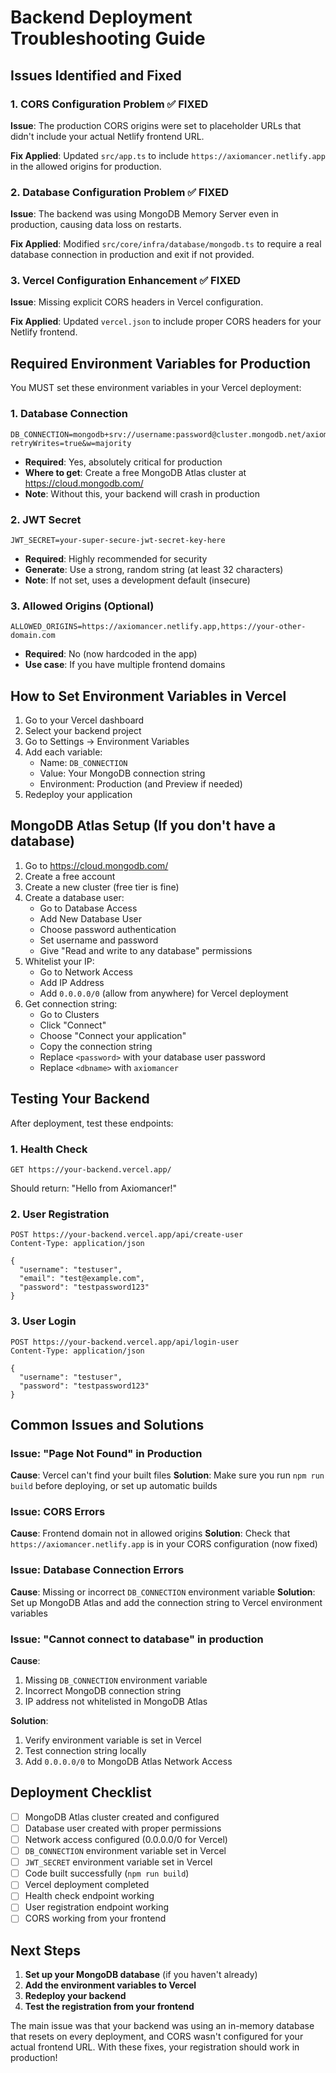 # Backend Deployment Troubleshooting Guide

## Issues Identified and Fixed

### 1. CORS Configuration Problem ✅ FIXED
**Issue**: The production CORS origins were set to placeholder URLs that didn't include your actual Netlify frontend URL.

**Fix Applied**: Updated `src/app.ts` to include `https://axiomancer.netlify.app` in the allowed origins for production.

### 2. Database Configuration Problem ✅ FIXED
**Issue**: The backend was using MongoDB Memory Server even in production, causing data loss on restarts.

**Fix Applied**: Modified `src/core/infra/database/mongodb.ts` to require a real database connection in production and exit if not provided.

### 3. Vercel Configuration Enhancement ✅ FIXED
**Issue**: Missing explicit CORS headers in Vercel configuration.

**Fix Applied**: Updated `vercel.json` to include proper CORS headers for your Netlify frontend.

## Required Environment Variables for Production

You MUST set these environment variables in your Vercel deployment:

### 1. Database Connection
```
DB_CONNECTION=mongodb+srv://username:password@cluster.mongodb.net/axiomancer?retryWrites=true&w=majority
```
- **Required**: Yes, absolutely critical for production
- **Where to get**: Create a free MongoDB Atlas cluster at https://cloud.mongodb.com/
- **Note**: Without this, your backend will crash in production

### 2. JWT Secret
```
JWT_SECRET=your-super-secure-jwt-secret-key-here
```
- **Required**: Highly recommended for security
- **Generate**: Use a strong, random string (at least 32 characters)
- **Note**: If not set, uses a development default (insecure)

### 3. Allowed Origins (Optional)
```
ALLOWED_ORIGINS=https://axiomancer.netlify.app,https://your-other-domain.com
```
- **Required**: No (now hardcoded in the app)
- **Use case**: If you have multiple frontend domains

## How to Set Environment Variables in Vercel

1. Go to your Vercel dashboard
2. Select your backend project
3. Go to Settings → Environment Variables
4. Add each variable:
   - Name: `DB_CONNECTION`
   - Value: Your MongoDB connection string
   - Environment: Production (and Preview if needed)
5. Redeploy your application

## MongoDB Atlas Setup (If you don't have a database)

1. Go to https://cloud.mongodb.com/
2. Create a free account
3. Create a new cluster (free tier is fine)
4. Create a database user:
   - Go to Database Access
   - Add New Database User
   - Choose password authentication
   - Set username and password
   - Give "Read and write to any database" permissions
5. Whitelist your IP:
   - Go to Network Access
   - Add IP Address
   - Add `0.0.0.0/0` (allow from anywhere) for Vercel deployment
6. Get connection string:
   - Go to Clusters
   - Click "Connect"
   - Choose "Connect your application"
   - Copy the connection string
   - Replace `<password>` with your database user password
   - Replace `<dbname>` with `axiomancer`

## Testing Your Backend

After deployment, test these endpoints:

### 1. Health Check
```
GET https://your-backend.vercel.app/
```
Should return: "Hello from Axiomancer!"

### 2. User Registration
```
POST https://your-backend.vercel.app/api/create-user
Content-Type: application/json

{
  "username": "testuser",
  "email": "test@example.com",
  "password": "testpassword123"
}
```

### 3. User Login
```
POST https://your-backend.vercel.app/api/login-user
Content-Type: application/json

{
  "username": "testuser",
  "password": "testpassword123"
}
```

## Common Issues and Solutions

### Issue: "Page Not Found" in Production
**Cause**: Vercel can't find your built files
**Solution**: Make sure you run `npm run build` before deploying, or set up automatic builds

### Issue: CORS Errors
**Cause**: Frontend domain not in allowed origins
**Solution**: Check that `https://axiomancer.netlify.app` is in your CORS configuration (now fixed)

### Issue: Database Connection Errors
**Cause**: Missing or incorrect `DB_CONNECTION` environment variable
**Solution**: Set up MongoDB Atlas and add the connection string to Vercel environment variables

### Issue: "Cannot connect to database" in production
**Cause**: 
1. Missing `DB_CONNECTION` environment variable
2. Incorrect MongoDB connection string
3. IP address not whitelisted in MongoDB Atlas

**Solution**: 
1. Verify environment variable is set in Vercel
2. Test connection string locally
3. Add `0.0.0.0/0` to MongoDB Atlas Network Access

## Deployment Checklist

- [ ] MongoDB Atlas cluster created and configured
- [ ] Database user created with proper permissions
- [ ] Network access configured (0.0.0.0/0 for Vercel)
- [ ] `DB_CONNECTION` environment variable set in Vercel
- [ ] `JWT_SECRET` environment variable set in Vercel
- [ ] Code built successfully (`npm run build`)
- [ ] Vercel deployment completed
- [ ] Health check endpoint working
- [ ] User registration endpoint working
- [ ] CORS working from your frontend

## Next Steps

1. **Set up your MongoDB database** (if you haven't already)
2. **Add the environment variables to Vercel**
3. **Redeploy your backend**
4. **Test the registration from your frontend**

The main issue was that your backend was using an in-memory database that resets on every deployment, and CORS wasn't configured for your actual frontend URL. With these fixes, your registration should work in production!